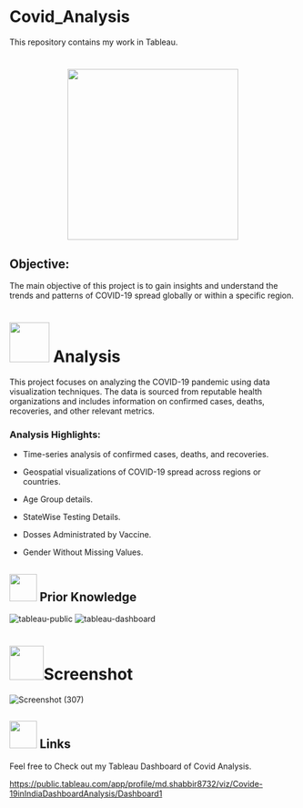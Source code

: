 
# Covid_Analysis
This repository contains my work in Tableau.

# <p align="center"><img src=https://media.tenor.com/1j3-qb9Y_24AAAAC/covid-19.gif width=300></p>

<h2>Objective:</h2>
The main objective of this project is to gain insights and understand the trends and patterns of COVID-19 spread globally or within a specific region.

# <img src="https://uploads-ssl.webflow.com/5c19100c2b50073e6ee69da1/60d34f3b422c048fb72cb925_Analyze.gif" width="70"> **Analysis**
This project focuses on analyzing the COVID-19 pandemic using data visualization techniques. The data is sourced from reputable health organizations and includes information on confirmed cases, deaths, recoveries, and other relevant metrics.
<h3>Analysis Highlights:</h3>

- Time-series analysis of confirmed cases, deaths, and recoveries.

- Geospatial visualizations of COVID-19 spread across regions or countries.

- Age Group details.

- StateWise Testing Details.

- Dosses Administrated by Vaccine.

- Gender Without Missing Values.


##  <img src=https://user-images.githubusercontent.com/106439762/178803205-47a08ce7-2187-4f96-b301-a2b68690619a.gif width="48" height="48" > Prior Knowledge
![tableau-public](https://user-images.githubusercontent.com/106439762/178797623-924f63c6-f35a-4da1-bea6-7a3f647c18af.svg)
![tableau-dashboard](https://user-images.githubusercontent.com/106439762/178797660-533dac49-4eef-42c3-b7bc-4fc935192582.svg)

# <img src="https://media2.giphy.com/media/YjQk70gmQLDmJTawn0/giphy.gif?cid=6c09b952xaer02w992bk0htawwbmvmqir5fyf338xab2n9jp&ep=v1_internal_gif_by_id&rid=giphy.gif&ct=s" width="60">**Screenshot**



![Screenshot (307)](https://github.com/shabbir2931/Covid_Analysis/assets/143161219/9bd83ec8-d874-4740-a2e5-0ae479b1481c)


##  <img src=https://user-images.githubusercontent.com/106439762/178810087-8f7f8272-0cb8-40cb-a14c-be475569cf7d.gif width="48" height="48"> Links
Feel free to Check out my Tableau Dashboard of Covid Analysis.


https://public.tableau.com/app/profile/md.shabbir8732/viz/Covide-19inIndiaDashboardAnalysis/Dashboard1
